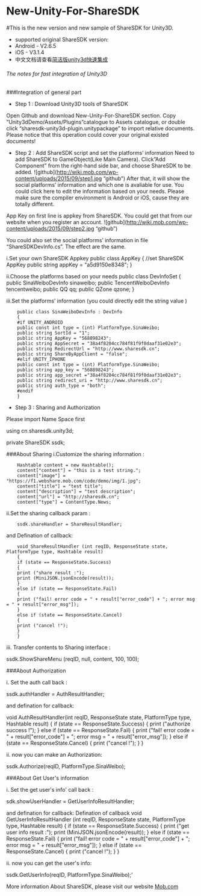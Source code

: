 New-Unity-For-ShareSDK
=======================================
#This is the new version and new sample of ShareSDK for Unity3D.
- supported original ShareSDK version:
- Android - V2.6.5
- iOS - V3.1.4
- 中文文档请查看[简洁版unity3d快速集成](http://wiki.mob.com/%E7%AE%80%E6%B4%81%E7%89%88unity3d%E5%BF%AB%E9%80%9F%E9%9B%86%E6%88%90%E6%96%87%E6%A1%A3/)


###### The notes for fast integration of Unity3D

###Integration of general part

- Step 1 : Download Unity3D tools of ShareSDK

Open Github and download New-Unity-For-ShareSDK section. Copy ”Unity3dDemo/Assets/Plugins”catalogue to Assets catalogue, or double click “sharesdk-unity3d-plugin.unitypackage” to import relative documents.
Please notice that this operation could cover your original existed documents!

- Step 2 : Add ShareSDK script and set the platforms’ information
Need to add ShareSDK to GameObject(Like Main Camera). Click”Add Component” from the right-hand side bar, and choose ShareSDK to be added.
![github](http://wiki.mob.com/wp-content/uploads/2015/09/step1.jpg “github”)
After that, it will show the social platforms’ information and which one is avaliable for use. You could click here to edit the information based on your needs. Please make sure the compiler environment is Android or iOS, cause they are totally different.

App Key on first line is appkey from ShareSDK. You could get that from our website when you register an account. 
![github](http://wiki.mob.com/wp-content/uploads/2015/09/step2.jpg “github”)

You could also set the social platforms’ information in file “ShareSDKDevInfo.cs”. The effect are the same.

i.Set your own ShareSDK Appkey
public class AppKey 
{
//set ShareSDK AppKey
public string appKey = "a5d9150e8348";
}

ii.Choose the platforms based on your needs
public class DevInfoSet
{
public SinaWeiboDevInfo sinaweibo;
public TencentWeiboDevInfo tencentweibo;
public QQ qq;
public QZone qzone;
}

iii.Set the platforms’ information (you could directly edit the string value )

        public class SinaWeiboDevInfo : DevInfo 
        {
        #if UNITY_ANDROID
        public const int type = (int) PlatformType.SinaWeibo;
        public string SortId = "1";
        public string AppKey = "568898243";
        public string AppSecret = "38a4f8204cc784f81f9f0daaf31e02e3";
        public string RedirectUrl = "http://www.sharesdk.cn";
        public string ShareByAppClient = "false";
        #elif UNITY_IPHONE
        public const int type = (int) PlatformType.SinaWeibo;
        public string app_key = "568898243";
        public string app_secret ="38a4f8204cc784f81f9f0daaf31e02e3";
        public string redirect_uri = "http://www.sharesdk.cn";
        public string auth_type = "both";
        #endif
        }

- Step 3 : Sharing and Authorization

Please import Name Space first

using cn.sharesdk.unity3d;

private ShareSDK ssdk;

###About Sharing
i.Customize the sharing information :

        Hashtable content = new Hashtable();
        content["content"] = "this is a test string.";
        content["image"] = "https://f1.webshare.mob.com/code/demo/img/1.jpg";
        content["title"] = "test title";
        content["description"] = "test description";
        content["url"] = "http://sharesdk.cn";
        content["type"] = ContentType.News;

ii.Set the sharing callback param :

        ssdk.shareHandler = ShareResultHandler;

and Defination of callback:

        void ShareResultHandler (int reqID, ResponseState state, PlatformType type, Hashtable result)
        {
        if (state == ResponseState.Success)
        {
        print ("share result :");
        print (MiniJSON.jsonEncode(result));
        }
        else if (state == ResponseState.Fail)
        {
        print ("fail! error code = " + result["error_code"] + "; error msg = " + result["error_msg"]);
        }
        else if (state == ResponseState.Cancel) 
        {
        print ("cancel !");
        }
        }

iii. Transfer contents to Sharing interface :

ssdk.ShowShareMenu (reqID, null, content, 100, 100);

###About Authorization

i. Set the auth call back :

ssdk.authHandler = AuthResultHandler;

and defination for callback:

void AuthResultHandler(int reqID, ResponseState state, PlatformType type, Hashtable result)
{
if (state == ResponseState.Success)
{
print ("authorize success !");
}
else if (state == ResponseState.Fail)
{
print ("fail! error code = " + result["error_code"] + "; error msg = " + result["error_msg"]);
}
else if (state == ResponseState.Cancel) 
{
print ("cancel !");
}
}

ii. now you can make an Authorization:

ssdk.Authorize(reqID, PlatformType.SinaWeibo);

###About Get User's information

i. Set the get user's info' call back :

sdk.showUserHandler = GetUserInfoResultHandler;

and defination for callback:
Defination of callback
void GetUserInfoResultHandler (int reqID, ResponseState state, PlatformType type, Hashtable result)
{
if (state == ResponseState.Success)
{
print ("get user info result :");
print (MiniJSON.jsonEncode(result));
}
else if (state == ResponseState.Fail)
{
print ("fail! error code = " + result["error_code"] + "; error msg = " + result["error_msg"]);
}
else if (state == ResponseState.Cancel) 
{
print ("cancel !");
}
}

ii. now you can get the user's info:

ssdk.GetUserInfo(reqID, PlatformType.SinaWeibo);'







More information About ShareSDK, please visit our website [Mob.com](http://www.mob.com)